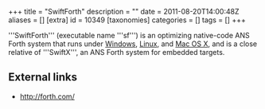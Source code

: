 +++
title = "SwiftForth"
description = ""
date = 2011-08-20T14:00:48Z
aliases = []
[extra]
id = 10349
[taxonomies]
categories = []
tags = []
+++

'''SwiftForth''' (executable name '''sf''') is an optimizing native-code ANS Forth system that runs under [Windows](https://rosettacode.org/wiki/Windows), [Linux](https://rosettacode.org/wiki/Linux), and [Mac OS X](https://rosettacode.org/wiki/Mac_OS_X), and is a close relative of '''SwiftX''', an ANS Forth system for embedded targets.

## External links
* http://forth.com/
